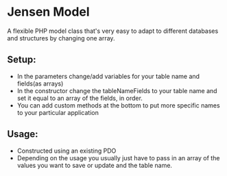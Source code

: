 # Jensen Model

A flexible PHP model class that's very easy to adapt to different databases and structures by changing one array.

## Setup:
* In the parameters change/add variables for your table name and fields(as arrays)
* In the constructor change the tableNameFields to your table name and set it equal to an array of the fields, in order.
* You can add custom methods at the bottom to put more specific names to your particular application

## Usage:
* Constructed using an existing PDO
* Depending on the usage you usually just have to pass in an array of the values you want to save or update and the table name.
